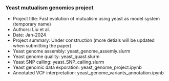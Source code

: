 ### Yeast mutualism genomics project

* Project title: Fast evolution of mutualism using yeast as model system (temporary name)
* Authors: Liu et al.
* Date: Jan-2024
* Project summary: Under construction (more detials will be updated when submitting the paper)
* Yeast genome assembly: yeast_genome_assemly.slurm
* Yeast genome quality: yeast_quast.slurm
* Yeast SNP calling: yeast_SNP_calling.slurm
* Yeast genomic data exporation: yeast_genome_project.ipynb
* Annotated VCF interpretation: yeast_genome_variants_annotation.ipynb
